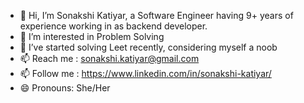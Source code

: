 - 👋 Hi, I’m Sonakshi Katiyar, a Software Engineer having 9+ years of experience working in as backend developer.
- 👀 I’m interested in Problem Solving
- 🌱 I’ve started solving Leet recently, considering myself a noob
- 📫 Reach me : sonakshi.katiyar@gmail.com
- 📫 Follow me : https://www.linkedin.com/in/sonakshi-katiyar/
- 😄 Pronouns: She/Her


<!---
sonakshiKatiyar/sonakshiKatiyar is a ✨ special ✨ repository because its `README.md` (this file) appears on your GitHub profile.
You can click the Preview link to take a look at your changes.
--->
